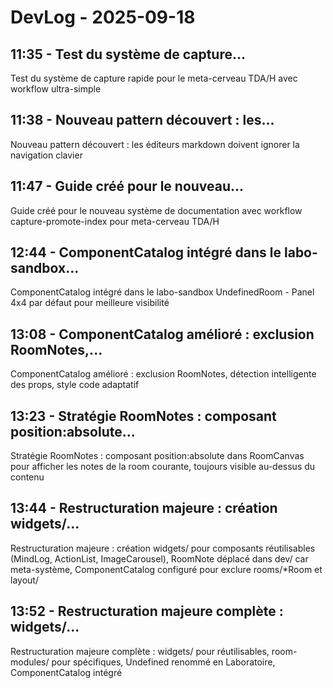 # DevLog - 2025-09-18


## 11:35 - Test du système de capture...

Test du système de capture rapide pour le meta-cerveau TDA/H avec workflow ultra-simple

## 11:38 - Nouveau pattern découvert : les...

Nouveau pattern découvert : les éditeurs markdown doivent ignorer la navigation clavier

## 11:47 - Guide créé pour le nouveau...

Guide créé pour le nouveau système de documentation avec workflow capture-promote-index pour meta-cerveau TDA/H

## 12:44 - ComponentCatalog intégré dans le labo-sandbox...

ComponentCatalog intégré dans le labo-sandbox UndefinedRoom - Panel 4x4 par défaut pour meilleure visibilité

## 13:08 - ComponentCatalog amélioré : exclusion RoomNotes,...

ComponentCatalog amélioré : exclusion RoomNotes, détection intelligente des props, style code adaptatif

## 13:23 - Stratégie RoomNotes : composant position:absolute...

Stratégie RoomNotes : composant position:absolute dans RoomCanvas pour afficher les notes de la room courante, toujours visible au-dessus du contenu

## 13:44 - Restructuration majeure : création widgets/...

Restructuration majeure : création widgets/ pour composants réutilisables (MindLog, ActionList, ImageCarousel), RoomNote déplacé dans dev/ car meta-système, ComponentCatalog configuré pour exclure rooms/*Room et layout/

## 13:52 - Restructuration majeure complète : widgets/...

Restructuration majeure complète : widgets/ pour réutilisables, room-modules/ pour spécifiques, Undefined renommé en Laboratoire, ComponentCatalog intégré
